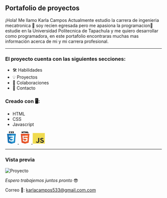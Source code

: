 ## Portafolio de proyectos
¡Hola! Me llamo Karla Campos Actualmente estudio la carrera de ingenieria mecatronica 🤖 
soy recien egresada pero me apasiona la programacion🤝
estudie en la Universidad Politecnica de Tapachula y me 
quiero desarrollar como programadora, en este portafolio
encontraras muchas mas información acerca de mi y mi carrera
profesional.
_________________
### El proyecto cuenta con las siguientes secciones:

- 🛠️ Habilidades 
- 💡 Proyectos 
- 👤 Colaboraciones 
- 📧 Contacto 

### Creado con 🖥️:
- HTML
- CSS
- Javascript

<a href="https://www.w3schools.com/css/" target="_blank"> <img src="https://raw.githubusercontent.com/devicons/devicon/master/icons/css3/css3-original-wordmark.svg" alt="css3" width="40" height="40"/> </a>
    <a href="https://www.w3.org/html/" target="_blank"> <img src="https://raw.githubusercontent.com/devicons/devicon/master/icons/html5/html5-original-wordmark.svg" alt="html5" width="40" height="40"/> </a>
    <a href="https://developer.mozilla.org/en-US/docs/Web/JavaScript" target="_blank"> <img src="https://raw.githubusercontent.com/devicons/devicon/master/icons/javascript/javascript-original.svg" alt="javascript" width="40" height="35"/> </a>

___________
### Vista previa
<!-- Poner imagenes proyecto cuando este listo -->
![Proyecto](https://imgur.com/a/bmSRs2r)

*Espero trabajemos juntos pronto* 😎
<!-- Para poner links [] -->
Correo 📧:
[karlacampos533@gmail.com.com](mailto:karlacampos533@gmail.com)
